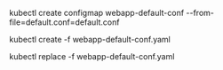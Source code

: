 kubectl create configmap webapp-default-conf --from-file=default.conf=default.conf

kubectl create -f webapp-default-conf.yaml

kubectl replace -f webapp-default-conf.yaml
